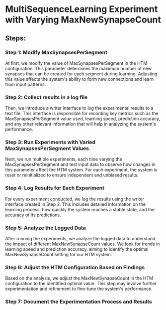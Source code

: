 ﻿# MultiSequenceLearning Experiment with Varying MaxNewSynapseCount

## Steps:

### Step 1: Modify MaxSynapsesPerSegment
At first, we modify the value of MaxSynapsesPerSegment in the HTM configuration. This parameter determines the maximum number of new synapses that can be created for each segment during learning. Adjusting this value affects the system's ability to form new connections and learn from input patterns.

### Step 2: Collect results in a log file
Then, we introduce a writer interface to log the experimental results to a text file. This interface is responsible for recording key metrics such as the MaxSynapsesPerSegment value used, learning speed, prediction accuracy, and any other relevant information that will help in analyzing the system's performance.

### Step 3: Run Experiments with Varied MaxSynapsesPerSegment Values
Next, we run multiple experiments, each time varying the MaxSynapsesPerSegment and test input data to observe how changes in this parameter affect the HTM system. For each experiment, the system is reset or reinitialized to ensure independent and unbiased results.

### Step 4: Log Results for Each Experiment
For every experiment conducted, we log the results using the writer interface created in Step 2. This includes detailed information on the learning process, how quickly the system reaches a stable state, and the accuracy of its predictions.

### Step 5: Analyze the Logged Data
After running the experiments, we analyze the logged data to understand the impact of different MaxNewSynapseCount values. We look for trends in learning speed and prediction accuracy, aiming to identify the optimal MaxNewSynapseCount setting for our HTM system.

### Step 6: Adjust the HTM Configuration Based on Findings
Based on the analysis, we adjust the MaxNewSynapseCount in the HTM configuration to the identified optimal value. This step may involve further experimentation and refinement to fine-tune the system's performance.

### Step 7: Document the Experimentation Process and Results

